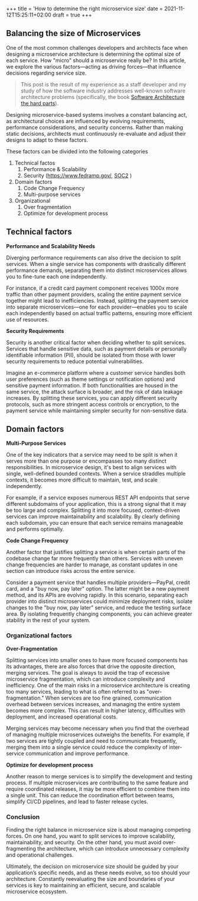 +++
title = 'How to determine the right microservice size'
date = 2021-11-12T15:25:11+02:00
draft = true
+++

## Balancing the size of Microservices

One of the most common challenges developers and architects face when designing a microservice architecture is determining the optimal size of each service. How "micro" should a microservice really be? In this article, we explore the various factors—acting as driving forces—that influence decisions regarding service size.
<!--more-->

> This post is the result of my experience as a staff developer and my study of how the software industry addresses well-known software architecture problems (specifically, the book [Software Architecture the hard parts](https://www.amazon.com/Software-Architecture-Trade-Off-Distributed-Architectures/dp/1492086894/)).


Designing microservice-based systems involves a constant balancing act, as architectural choices are influenced by evolving requirements, performance considerations, and security concerns. Rather than making static decisions, architects must continuously re-evaluate and adjust their designs to adapt to these factors.

These factors can be divided into the following categories

1. Technical factos
	1. Performance & Scalability
	2. Security (https://www.fedramp.gov/, [SOC2](https://www.akamai.com/glossary/what-is-soc2) )
2. Domain factors
	1. Code Change Frequency
	2. Multi-purpose services
3. Organizational
	1. Over fragmentation
	2. Optimize for development process

## Technical factors

**Performance and Scalability Needs**

Diverging performance requirements can also drive the decision to split services. When a single service has components with drastically different performance demands, separating them into distinct microservices allows you to fine-tune each one independently.

For instance, if a credit card payment component receives 1000x more traffic than other payment providers, scaling the entire payment service together might lead to inefficiencies. Instead, splitting the payment service into separate microservices—one for each provider—enables you to scale each independently based on actual traffic patterns, ensuring more efficient use of resources.

**Security Requirements**

Security is another critical factor when deciding whether to split services. Services that handle sensitive data, such as payment details or personally identifiable information (PII), should be isolated from those with lower security requirements to reduce potential vulnerabilities.

Imagine an e-commerce platform where a customer service handles both user preferences (such as theme settings or notification options) and sensitive payment information. If both functionalities are housed in the same service, the attack surface is broader, and the risk of data leakage increases. By splitting these services, you can apply different security protocols, such as more stringent access controls or encryption, to the payment service while maintaining simpler security for non-sensitive data.

## Domain factors

**Multi-Purpose Services**

One of the key indicators that a service may need to be split is when it serves more than one purpose or encompasses too many distinct responsibilities. In microservice design, it's best to align services with single, well-defined bounded contexts. When a service straddles multiple contexts, it becomes more difficult to maintain, test, and scale independently.

For example, if a service exposes numerous REST API endpoints that serve different subdomains of your application, this is a strong signal that it may be too large and complex. Splitting it into more focused, context-driven services can improve maintainability and scalability. By clearly defining each subdomain, you can ensure that each service remains manageable and performs optimally.

**Code Change Frequency**

Another factor that justifies splitting a service is when certain parts of the codebase change far more frequently than others. Services with uneven change frequencies are harder to manage, as constant updates in one section can introduce risks across the entire service.

Consider a payment service that handles multiple providers—PayPal, credit card, and a "buy now, pay later" option. The latter might be a new payment method, and its APIs are evolving rapidly. In this scenario, separating each provider into distinct microservices could minimize deployment risks, isolate changes to the "buy now, pay later" service, and reduce the testing surface area. By isolating frequently changing components, you can achieve greater stability in the rest of your system.


### Organizational factors

**Over-Fragmentation**

Splitting services into smaller ones to have more focused components has its advantages, there are also forces that drive the opposite direction, merging services. The goal is always to avoid the trap of excessive microservice fragmentation, which can introduce complexity and inefficiency.
One of the main risks in a microservice architecture is creating too many services, leading to what is often referred to as "over-fragmentation." When services are too fine grained, communication overhead between services increases, and managing the entire system becomes more complex. This can result in higher latency, difficulties with deployment, and increased operational costs.

Merging services may become necessary when you find that the overhead of managing multiple microservices outweighs the benefits. For example, if two services are tightly coupled and need to communicate frequently, merging them into a single service could reduce the complexity of inter-service communication and improve performance.

**Optimize for development process**

Another reason to merge services is to simplify the development and testing process. If multiple microservices are contributing to the same feature and require coordinated releases, it may be more efficient to combine them into a single unit. This can reduce the coordination effort between teams, simplify CI/CD pipelines, and lead to faster release cycles.

### Conclusion

Finding the right balance in microservice size is about managing competing forces. On one hand, you want to split services to improve scalability, maintainability, and security. On the other hand, you must avoid over-fragmenting the architecture, which can introduce unnecessary complexity and operational challenges.

Ultimately, the decision on microservice size should be guided by your application’s specific needs, and as these needs evolve, so too should your architecture. Constantly reevaluating the size and boundaries of your services is key to maintaining an efficient, secure, and scalable microservice ecosystem.